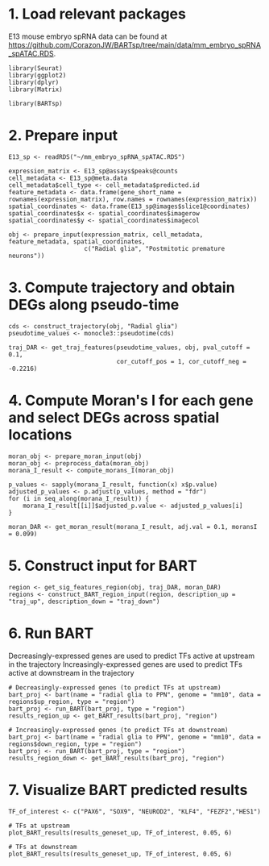 # 1. Load relevant packages

E13 mouse embryo spRNA data can be found at https://github.com/CorazonJW/BARTsp/tree/main/data/mm_embryo_spRNA_spATAC.RDS.
 
```{r, echo=TRUE, results='markup'}
library(Seurat)
library(ggplot2)
library(dplyr)
library(Matrix)

library(BARTsp)
```

# 2. Prepare input

```{r, echo=TRUE, results='markup'}
E13_sp <- readRDS("~/mm_embryo_spRNA_spATAC.RDS")

expression_matrix <- E13_sp@assays$peaks@counts
cell_metadata <- E13_sp@meta.data
cell_metadata$cell_type <- cell_metadata$predicted.id
feature_metadata <- data.frame(gene_short_name = rownames(expression_matrix), row.names = rownames(expression_matrix))
spatial_coordinates <- data.frame(E13_sp@images$slice1@coordinates)
spatial_coordinates$x <- spatial_coordinates$imagerow
spatial_coordinates$y <- spatial_coordinates$imagecol

obj <- prepare_input(expression_matrix, cell_metadata, feature_metadata, spatial_coordinates, 
                     c("Radial glia", "Postmitotic premature neurons"))
```

# 3. Compute trajectory and obtain DEGs along pseudo-time

```{r, echo=TRUE, results='markup'}
cds <- construct_trajectory(obj, "Radial glia")
pseudotime_values <- monocle3::pseudotime(cds)

traj_DAR <- get_traj_features(pseudotime_values, obj, pval_cutoff = 0.1, 
                              cor_cutoff_pos = 1, cor_cutoff_neg = -0.2216)
```

# 4. Compute Moran's I for each gene and select DEGs across spatial locations

```{r, echo=TRUE, results='markup'}
moran_obj <- prepare_moran_input(obj)
moran_obj <- preprocess_data(moran_obj)
morana_I_result <- compute_morans_I(moran_obj)

p_values <- sapply(morana_I_result, function(x) x$p.value)
adjusted_p_values <- p.adjust(p_values, method = "fdr")
for (i in seq_along(morana_I_result)) {
    morana_I_result[[i]]$adjusted_p.value <- adjusted_p_values[i]
}

moran_DAR <- get_moran_result(morana_I_result, adj.val = 0.1, moransI = 0.099)
```

# 5. Construct input for BART

```{r, echo=TRUE, results='markup'}
region <- get_sig_features_region(obj, traj_DAR, moran_DAR)
regions <- construct_BART_region_input(region, description_up = "traj_up", description_down = "traj_down")
```

# 6. Run BART

Decreasingly-expressed genes are used to predict TFs active at upstream in the trajectory
Increasingly-expressed genes are used to predict TFs active at downstream in the trajectory

```{r, echo=TRUE, results='markup'}
# Decreasingly-expressed genes (to predict TFs at upstream)
bart_proj <- bart(name = "radial glia to PPN", genome = "mm10", data = regions$up_region, type = "region")
bart_proj <- run_BART(bart_proj, type = "region")
results_region_up <- get_BART_results(bart_proj, "region")

# Increasingly-expressed genes (to predict TFs at downstream)
bart_proj <- bart(name = "radial glia to PPN", genome = "mm10", data = regions$down_region, type = "region")
bart_proj <- run_BART(bart_proj, type = "region")
results_region_down <- get_BART_results(bart_proj, "region")
```

# 7. Visualize BART predicted results

```{r, echo=TRUE, results='markup', fig.width=10, fig.height=8}
TF_of_interest <- c("PAX6", "SOX9", "NEUROD2", "KLF4", "FEZF2","HES1")

# TFs at upstream
plot_BART_results(results_geneset_up, TF_of_interest, 0.05, 6)

# TFs at downstream
plot_BART_results(results_geneset_up, TF_of_interest, 0.05, 6)
```

